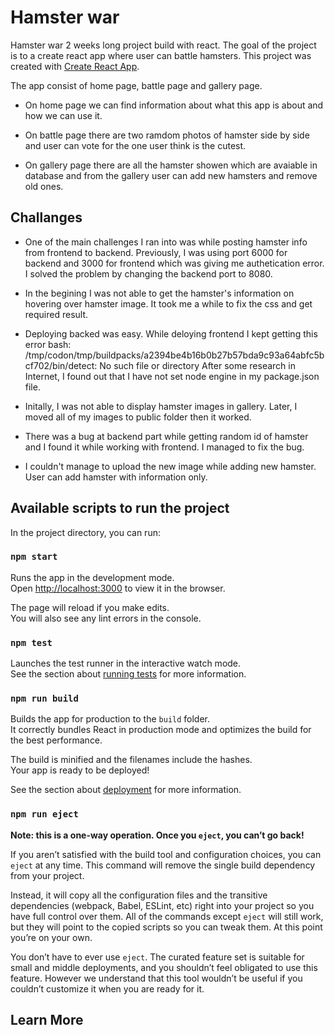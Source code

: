 # Hamster war

Hamster war 2 weeks long project build with react. The goal of the project is to a create react app where user can battle hamsters. This project was created with [Create React App](https://github.com/facebook/create-react-app).

The app consist of home page, battle page and gallery page. 
* On home page we can find information about what this app is about and how we can use it.

* On battle page there are two ramdom photos of hamster side by side and user can vote for the one user think is the cutest.

* On gallery page there are all the hamster showen which are avaiable in database and from the gallery user can add new hamsters and remove old ones.

## Challanges

- One of the main challenges I ran into was while posting hamster info from frontend to backend. Previously, I was using port 6000 for backend and 3000 for frontend which was giving me authetication error. I solved the problem by changing the backend port to 8080.

* In the begining I was not able to get the hamster's information on hovering over hamster image. It took me a while to fix the css and get required result.

* Deploying backed was easy. While deloying frontend I kept getting this error bash: /tmp/codon/tmp/buildpacks/a2394be4b16b0b27b57bda9c93a64abfc5bcf702/bin/detect: No such file or directory
After some research in Internet, I found out that I have not set node engine in my package.json file.

* Initally, I was not able to display hamster images in gallery. Later, I moved all of my images to public folder then it worked.

* There was a bug at backend part while getting random id of hamster and I found it while working with frontend. I managed to fix the bug.

* I couldn't manage to upload the new image while adding new hamster. User can add hamster with information only.

## Available scripts to run the project

In the project directory, you can run:

### `npm start`

Runs the app in the development mode.\
Open [http://localhost:3000](http://localhost:3000) to view it in the browser.

The page will reload if you make edits.\
You will also see any lint errors in the console.

### `npm test`

Launches the test runner in the interactive watch mode.\
See the section about [running tests](https://facebook.github.io/create-react-app/docs/running-tests) for more information.

### `npm run build`

Builds the app for production to the `build` folder.\
It correctly bundles React in production mode and optimizes the build for the best performance.

The build is minified and the filenames include the hashes.\
Your app is ready to be deployed!

See the section about [deployment](https://facebook.github.io/create-react-app/docs/deployment) for more information.

### `npm run eject`

**Note: this is a one-way operation. Once you `eject`, you can’t go back!**

If you aren’t satisfied with the build tool and configuration choices, you can `eject` at any time. This command will remove the single build dependency from your project.

Instead, it will copy all the configuration files and the transitive dependencies (webpack, Babel, ESLint, etc) right into your project so you have full control over them. All of the commands except `eject` will still work, but they will point to the copied scripts so you can tweak them. At this point you’re on your own.

You don’t have to ever use `eject`. The curated feature set is suitable for small and middle deployments, and you shouldn’t feel obligated to use this feature. However we understand that this tool wouldn’t be useful if you couldn’t customize it when you are ready for it.

## Learn More
